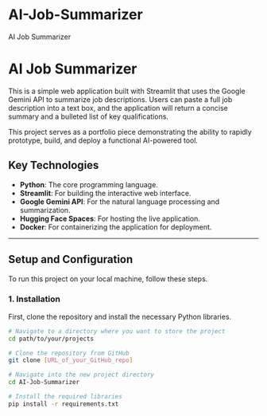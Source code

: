 # AI-Job-Summarizer
AI Job Summarizer 
# AI Job Summarizer

This is a simple web application built with Streamlit that uses the Google Gemini API to summarize job descriptions. Users can paste a full job description into a text box, and the application will return a concise summary and a bulleted list of key qualifications.

This project serves as a portfolio piece demonstrating the ability to rapidly prototype, build, and deploy a functional AI-powered tool.

## Key Technologies
* **Python**: The core programming language.
* **Streamlit**: For building the interactive web interface.
* **Google Gemini API**: For the natural language processing and summarization.
* **Hugging Face Spaces**: For hosting the live application.
* **Docker**: For containerizing the application for deployment.

---

## Setup and Configuration

To run this project on your local machine, follow these steps.

### 1. Installation
First, clone the repository and install the necessary Python libraries.

```bash
# Navigate to a directory where you want to store the project
cd path/to/your/projects

# Clone the repository from GitHub
git clone [URL_of_your_GitHub_repo]

# Navigate into the new project directory
cd AI-Job-Summarizer

# Install the required libraries
pip install -r requirements.txt
